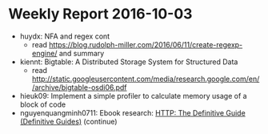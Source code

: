 # Weekly Report 2016-10-03
- huydx: NFA and regex cont
  - read https://blog.rudolph-miller.com/2016/06/11/create-regexp-engine/ and summary
- kiennt: Bigtable: A Distributed Storage System for Structured Data
  - read http://static.googleusercontent.com/media/research.google.com/en//archive/bigtable-osdi06.pdf
- hieuk09: Implement a simple profiler to calculate memory usage of a block of code
- nguyenquangminh0711: Ebook research: [HTTP: The Definitive Guide (Definitive Guides)](https://www.amazon.com/HTTP-Definitive-Guide-Guides/dp/1565925092/ref=sr_1_1?ie=UTF8&qid=1474426868&sr=8-1&keywords=http+the+definitive+guide) (continue)
